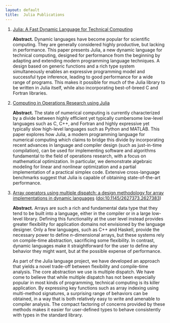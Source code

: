 ```yaml
---
layout: default
title:  Julia Publications
---
```


1. [Julia: A Fast Dynamic Language for Technical Computing](http://arxiv.org/abs/1209.5145)

    **Abstract.** Dynamic languages have become popular for scientific computing. They
    are generally considered highly productive, but lacking in
    performance. This paper presents Julia, a new dynamic language for
    technical computing, designed for performance from the beginning by
    adapting and extending modern programming language techniques. A
    design based on generic functions and a rich type system
    simultaneously enables an expressive programming model and successful
    type inference, leading to good performance for a wide range of
    programs. This makes it possible for much of the Julia library to be
    written in Julia itself, while also incorporating best-of-breed C and
    Fortran libraries.

2. [Computing in Operations Research using Julia](http://arxiv.org/abs/1312.1431)

    **Abstract.** The state of numerical computing is currently characterized by a
    divide between highly efficient yet typically cumbersome low-level
    languages such as C, C++, and Fortran and highly expressive yet
    typically slow high-level languages such as Python and MATLAB. This
    paper explores how Julia, a modern programming language for numerical
    computing which claims to bridge this divide by incorporating recent
    advances in language and compiler design (such as just-in-time
    compilation), can be used for implementing software and algorithms
    fundamental to the field of operations research, with a focus on
    mathematical optimization. In particular, we demonstrate algebraic
    modeling for linear and nonlinear optimization and a partial
    implementation of a practical simplex code. Extensive cross-language
    benchmarks suggest that Julia is capable of obtaining state-of-the-art
    performance.

3. [Array operators using multiple dispatch: a design methodology for array implementations in dynamic languages](http://arxiv.org/abs/1407.3845) ([doi:10.1145/2627373.2627383](http://dx.doi.org/10.1145/2627373.2627383))

    **Abstract.** Arrays are such a rich and fundamental data type that they tend to be built into a language, either in the compiler or in a large low-level library. Defining this functionality at the user level instead provides greater flexibility for application domains not envisioned by the language designer. Only a few languages, such as C++ and Haskell, provide the necessary power to define $n$-dimensional arrays, but these systems rely on compile-time abstraction, sacrificing some flexibility. In contrast, dynamic languages make it straightforward for the user to define any behavior they might want, but at the possible expense of performance.
    
    As part of the Julia language project, we have developed an approach that yields a novel trade-off between flexibility and compile-time analysis. The core abstraction we use is multiple dispatch. We have come to believe that while multiple dispatch has not been especially popular in most kinds of programming, technical computing is its killer application. By expressing key functions such as array indexing using multi-method signatures, a surprising range of behaviors can be obtained, in a way that is both relatively easy to write and amenable to compiler analysis. The compact factoring of concerns provided by these methods makes it easier for user-defined types to behave consistently with types in the standard library.
